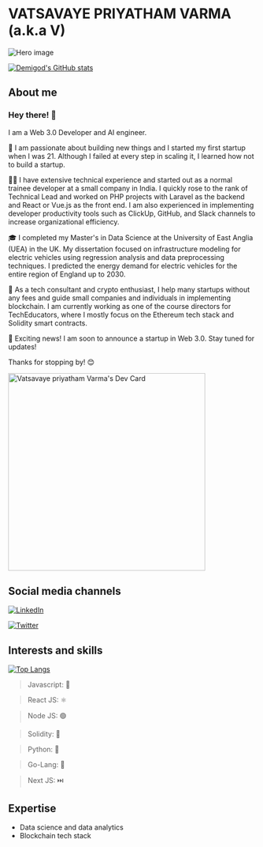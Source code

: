  # VATSAVAYE PRIYATHAM VARMA (a.k.a V)
 ![Hero image](https://github.com/PriyathamVarma/personal-profile/blob/main/METAPRENEUR.gif)
 
 [![Demigod's GitHub stats](https://github-readme-stats.vercel.app/api?username=PriyathamVarma&count_private=true
)](https://github.com/PriyathamVarma)
 
 ## About me
 
### Hey there! 👋
I am a Web 3.0 Developer and AI engineer. 

🚀 I am passionate about building new things and I started my first startup when I was 21. Although I failed at every step in scaling it, I learned how not to build a startup.

👨‍💻 I have extensive technical experience and started out as a normal trainee developer at a small company in India. I quickly rose to the rank of Technical Lead and worked on PHP projects with Laravel as the backend and React or Vue.js as the front end. I am also experienced in implementing developer productivity tools such as ClickUp, GitHub, and Slack channels to increase organizational efficiency.

🎓 I completed my Master's in Data Science at the University of East Anglia (UEA) in the UK. My dissertation focused on infrastructure modeling for electric vehicles using regression analysis and data preprocessing techniques. I predicted the energy demand for electric vehicles for the entire region of England up to 2030.

🤝 As a tech consultant and crypto enthusiast, I help many startups without any fees and guide small companies and individuals in implementing blockchain. I am currently working as one of the course directors for TechEducators, where I mostly focus on the Ethereum tech stack and Solidity smart contracts.

🎉 Exciting news! I am soon to announce a startup in Web 3.0. Stay tuned for updates!

Thanks for stopping by! 😊

<a href="https://app.daily.dev/demigod_v"><img src="https://api.daily.dev/devcards/96d4539a716146dbb78a8fba4ea27cfe.png?r=v8o" width="400" alt="Vatsavaye priyatham Varma's Dev Card"/></a>


## Social media channels

[![LinkedIn](https://img.shields.io/badge/-LinkedIn-blue?style=flat-square&logo=Linkedin&logoColor=white&link=<URL>)](https://www.linkedin.com/in/vatsavaye-priyatham-varma/)

[![Twitter](https://img.shields.io/badge/-Twitter-blue?style=flat-square&logo=Twitter&logoColor=white&link=<URL>)](https://twitter.com/Mister_V_Varma)

 
 ## Interests and skills
 
 [![Top Langs](https://github-readme-stats.vercel.app/api/top-langs/?username=PriyathamVarma)](https://github.com/PriyathamVarma)
 
> Javascript: 🚀

> React JS: ⚛️

> Node JS: 🟢

> Solidity: 💎

> Python: 🐍

> Go-Lang: 🐹

> Next JS: ⏭️
 
 ## Expertise
 
 * Data science and data analytics
 * Blockchain tech stack
